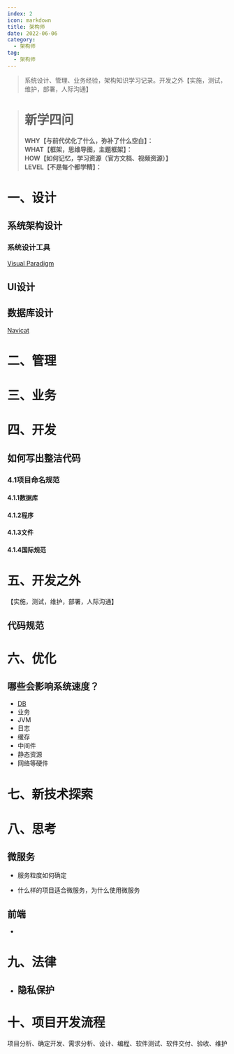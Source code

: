 ```yaml
---
index: 2
icon: markdown
title: 架构师
date: 2022-06-06
category:
  - 架构师
tag:
  - 架构师
---
```


> 系统设计、管理、业务经验，架构知识学习记录。开发之外【实施，测试，维护，部署，人际沟通】

<!-- more -->

> # 新学四问
>
> **WHY【与前代优化了什么，弥补了什么空白】：**  
> **WHAT【框架，思维导图，主题框架】：**  
> **HOW【如何记忆，学习资源（官方文档、视频资源）】**  
> **LEVEL【不是每个都学精】：**  

# 一、设计

## 系统架构设计

### 系统设计工具

[Visual Paradigm](https://www.visual-paradigm.com/cn/download/?platform=windows&arch=64bit)

## UI设计





## 数据库设计

[Navicat](http://www.navicat.com.cn/manual/online_manual/cn/navicat/win_manual/#/model_window)  

# 二、管理

# 三、业务

# 四、开发

## 如何写出整洁代码

### 4.1项目命名规范

#### 4.1.1数据库

#### 4.1.2程序

#### 4.1.3文件

#### 4.1.4国际规范

# 五、开发之外

【实施，测试，维护，部署，人际沟通】



## 代码规范

# 六、优化

## 哪些会影响系统速度？

- [DB](#MYSQLOptimize.md)
- 业务
- JVM
- 日志
- 缓存
- 中间件
- 静态资源
- 网络等硬件

# 七、新技术探索

# 八、思考

## 微服务

- 服务粒度如何确定

- 什么样的项目适合微服务，为什么使用微服务

## 前端

- 

# 九、法律

- ## 隐私保护

# 十、项目开发流程

项目分析、确定开发、需求分析、设计、编程、软件测试、软件交付、验收、维护



